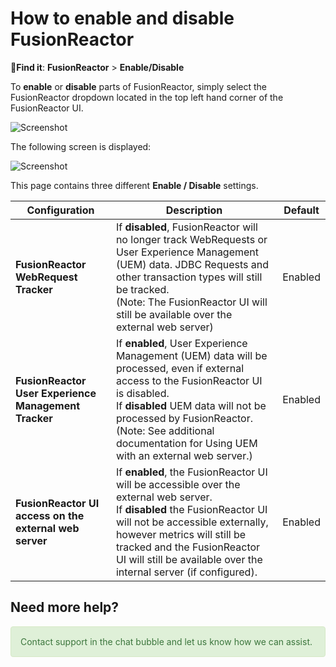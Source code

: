 # How to enable and disable FusionReactor

🔎**Find it**: **FusionReactor** > **Enable/Disable**

To **enable** or **disable** parts of FusionReactor, simply select the
FusionReactor dropdown located in the top left hand corner of the FusionReactor UI. 

![Screenshot](/frdocs/Troubleshooting/images/enabledisable.png)

The following screen is displayed:

![Screenshot](/frdocs/Troubleshooting/images/enabledisable2.png)

This page contains three different **Enable / Disable** settings.

|Configuration|Description|Default|
|--- |--- |--- |
|**FusionReactor WebRequest Tracker**|If **disabled**, FusionReactor will no longer track WebRequests or User Experience Management (UEM) data. JDBC Requests and other transaction types will still be tracked.<br>(Note: The FusionReactor UI will still be available over the external web server)|Enabled|
|**FusionReactor User Experience Management Tracker**|If **enabled**, User Experience Management (UEM) data will be processed, even if external access to the FusionReactor UI is disabled.<br>If **disabled** UEM data will not be processed by FusionReactor.<br>(Note: See additional documentation for Using UEM with an external web server.)|Enabled|
|**FusionReactor UI access on the external web server**|If **enabled**, the FusionReactor UI will be accessible over the external web server.<br>If **disabled** the FusionReactor UI will not be accessible externally, however metrics will still be tracked and the FusionReactor UI will still be available over the internal server (if configured).|Enabled|

## Need more help?

<div style="padding: 15px; border: 1px solid transparent; border-color: transparent; margin-bottom: 20px; border-radius: 4px; color: #3c763d; background-color: #dff0d8; border-color: #d6e9c6;"> Contact support in the chat bubble and let us know how we can assist. </div> 
